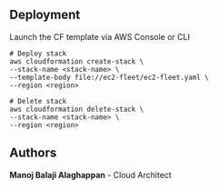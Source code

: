 ## Deployment
Launch the CF template via AWS Console or CLI

```
# Deploy stack
aws cloudformation create-stack \
--stack-name <stack-name> \
--template-body file://ec2-fleet/ec2-fleet.yaml \
--region <region>

# Delete stack
aws cloudformation delete-stack \
--stack-name <stack-name> \
--region <region>
```

## Authors
 **Manoj Balaji Alaghappan**  - Cloud Architect
